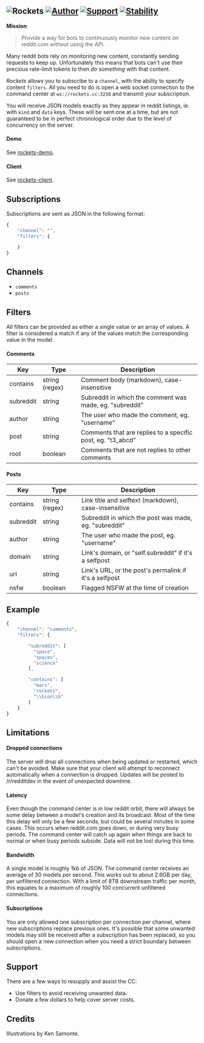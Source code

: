 ![Rockets](header.gif) [![Author](http://img.shields.io/badge/author-@rudi_theunissen-336699.svg?style=flat-square)](https://twitter.com/rudi_theunissen) [![Support](https://img.shields.io/badge/support-donate-399c99.svg?style=flat-square)](https://plasso.co/rudolf.theunissen@gmail.com) [![Stability](https://img.shields.io/badge/stability-beta-fe7b63.svg?style=flat-square)]()
---

**Mission**
>Provide a way for bots to continuously monitor new content on reddit.com without using the API.

Many reddit bots rely on monitoring new content, constantly sending requests to keep up. Unfortunately this means that bots can't use their precious rate-limit tokens to then *do something* with that content.

*Rockets* allows you to subscribe to a `channel`, with the ability to specify content `filters`. All you need to do is open a web socket connection to the command center at `ws://rockets.cc:3210` and transmit your subscription.

You will receive JSON models exactly as they appear in reddit listings, ie. with `kind` and `data` keys. These will be sent one at a time, but are not guaranteed to be in perfect chronological order due to the level of concurrency on the server.

#### Demo

See [rockets-demo](https://github.com/rtheunissen/rockets-demo).

#### Client

See [rockets-client](https://github.com/rtheunissen/rockets-client).

## Subscriptions

Subscriptions are sent as JSON in the following format:

```js
{
    "channel": "",
    "filters": {

    }
}
```
## Channels

- `comments`
- `posts`

## Filters

All filters can be provided as either a single value or an array of values.
A filter is considered a match if any of the values match the corresponding value in the model.

#### Comments

| Key       | Type            | Description                                                      |
|-----------|-----------------|------------------------------------------------------------------|
| contains  | string (regex)  | Comment body (markdown), case-insensitive                        |
| subreddit | string          | Subreddit in which the comment was made, eg. "subreddit"         |
| author    | string          | The user who made the comment, eg. "username"                    |
| post      | string          | Comments that are replies to a specific post, eg. "t3_abcd"      |
| root      | boolean         | Comments that are not replies to other comments                  |

#### Posts

| Key       | Type            | Description                                                      |
|-----------|-----------------|------------------------------------------------------------------|
| contains  | string (regex)  | Link title and selftext (markdown), case-insensitive             |
| subreddit | string          | Subreddit in which the post was made, eg. "subreddit"            |
| author    | string          | The user who made the post, eg. "username"                       |
| domain    | string          | Link's domain, or "self.subreddit" if it's a selfpost            |
| url       | string          | Link's URL, or the post's permalink if it's a selfpost           |
| nsfw      | boolean         | Flagged NSFW at the time of creation                             |


## Example

```js
{
    "channel": "comments",
    "filters": {

        "subreddit": [
          "space",
          "spacex",
          "science"
        ],

        "contains": [
          "mars",
          "rockets",
          "\\bion\\b"
        ]
    }
}
```

## Limitations

#### Dropped connections

The server will drop all connections when being updated or restarted, which can't be avoided. Make sure that your client
will attempt to reconnect automatically when a connection is dropped. Updates will be posted to /r/redditdev in the event
of unexpected downtime.

#### Latency

Even though the command center is in low reddit orbit, there will always be some delay between a model's creation and its broadcast. Most of the time this delay will only be a few seconds, but could be several minutes in some cases. This occurs when reddit.com goes down, or during very busy periods. The command center will catch up again when things are back to normal or when busy periods subside. Data will not be lost during this time.

#### Bandwidth

A single model is roughly 1kb of JSON. The command center receives an average of 30 models per second. This works out to about 2.6GB per day, per unfiltered connection. With a limit of 8TB downstream traffic per month, this equates to a maximum of roughly 100 concurrent unfiltered connections.

#### Subscriptions

You are only allowed one subscription per connection per channel, where new subscriptions replace previous ones.
It's possible that some unwanted models may still be received after a subscription has been replaced, so you should
open a new connection when you need a strict boundary between subscriptions.

## Support

There are a few ways to resupply and assist the CC:

- Use filters to avoid receiving unwanted data.
- Donate a few dollars to help cover server costs.

## Credits

Illustrations by Ken Samonte.
